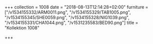 +++
collection = 1008
date = "2018-08-13T12:14:28+02:00"
furniture = ["/v1534155332/ARM0011.png", "/v1534155329/TAB1005.png", "/v1534155345/SHE0059.png", "/v1534155328/NIG1039.png", "/v1534155331/CHA1044.png", "/v1531235583/BED90.png"]
title = "Kollektion 1008"

+++

